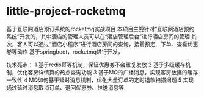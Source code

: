 # little-project-rocketmq
基于互联网酒店预订系统的rocketmq实战项目
本项目主要针对“互联网酒店预约系统”开发的，其中酒店的管理人员可以在“酒店管理后台”进行酒店房间的管理
其次，客人可以通过“酒店小程序”进行酒店房间的查询，接着预定、下单、查看优惠卷等动作
基于springboot，rocketmq进行开发，


技术亮点：
1 基于redis幂等机制，保证优惠券不会重复发放
2 基于多级缓存机制，优化客房详情页的热点查询功能
3 基于MQ的广播消息，实现客房数据的缓存一致性
4 MQ如何基于延时消息机制，优化大量订单的定时退款扫描问题
5 实现通过延时消息取消订单、退回优惠券、推送消息等
